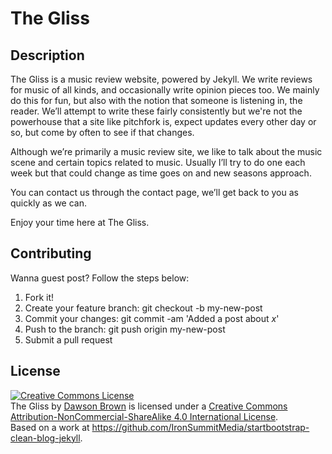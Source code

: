 The Gliss
=========


Description
-----------

The Gliss is a music review website, powered by Jekyll. We write reviews for music of all kinds, and occasionally write opinion pieces too. We mainly do this for fun, but also with the notion that someone is listening in, the reader. We’ll attempt to write these fairly consistently but we're not the powerhouse that a site like pitchfork is, expect updates every other day or so, but come by often to see if that changes.<p>

Although we’re primarily a music review site, we like to talk about the music scene and certain topics related to music. Usually I’ll try to do one each week but that could change as time goes on and new seasons approach.

You can contact us through the contact page, we’ll get back to you as quickly as we can.

Enjoy your time here at The Gliss.


Contributing
------------

Wanna guest post? Follow the steps below:

1. Fork it!
2. Create your feature branch: git checkout -b my-new-post
3. Commit your changes: git commit -am 'Added a post about *x*'
4. Push to the branch: git push origin my-new-post
5. Submit a pull request


License
-------

<a rel="license" href="http://creativecommons.org/licenses/by-nc-sa/4.0/"><img alt="Creative Commons License" style="border-width:0" src="https://i.creativecommons.org/l/by-nc-sa/4.0/88x31.png" /></a><br /><span xmlns:dct="http://purl.org/dc/terms/" href="http://purl.org/dc/dcmitype/Text" property="dct:title" rel="dct:type">The Gliss</span> by <a xmlns:cc="http://creativecommons.org/ns#" href="http://thegliss.github.io" property="cc:attributionName" rel="cc:attributionURL">Dawson Brown</a> is licensed under a <a rel="license" href="http://creativecommons.org/licenses/by-nc-sa/4.0/">Creative Commons Attribution-NonCommercial-ShareAlike 4.0 International License</a>.<br />Based on a work at <a xmlns:dct="http://purl.org/dc/terms/" href="https://github.com/IronSummitMedia/startbootstrap-clean-blog-jekyll" rel="dct:source">https://github.com/IronSummitMedia/startbootstrap-clean-blog-jekyll</a>.
